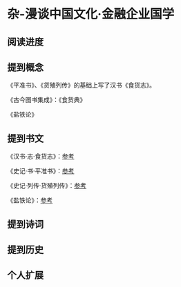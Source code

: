 # 杂-漫谈中国文化·金融企业国学

## 阅读进度

## 提到概念

《平准书》、《货殖列传》的基础上写了汉书《食货志》。

《古今图书集成》：《食货典》

《盐铁论》



## 提到书文

《汉书·志·食货志》：[参考](https://ctext.org/han-shu/shi-huo-zhi/zh)

《史记·书·平准书》：[参考](https://ctext.org/shiji/ping-zhun-shu/zh)

《史记·列传·货殖列传》：[参考](https://ctext.org/han-shu/shi-huo-zhi/zh)

《盐铁论》：[参考](https://ctext.org/yan-tie-lun/cuo-bi/zh)


## 提到诗词

## 提到历史

## 个人扩展

